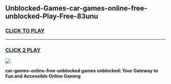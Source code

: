 
## Unblocked-Games-car-games-online-free-unblocked-Play-Free-83unu
<h3>
<a href="https://premium76.site?title=car-games-online-free-unblocked&ref=18A1">CLICK TO PLAY</a></h3>
<hr>

<h3>
<a href="https://premium76.site?title=car-games-online-free-unblocked&ref=18A1">CLICK 2 PLAY</a>
  
</h3>

<a href="https://premium76.site?title=car-games-online-free-unblocked&ref=18A1"><img src="https://clearcache.store/games.png"></a>


**car-games-online-free-unblocked games unblocked: Your Gateway to Fun and Accessible Online Gaming**
